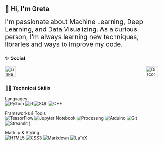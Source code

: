 ## 👋 Hi, I'm Greta
<div style='font-size:1.5em'>
I'm passionate about Machine Learning, Deep Learning, and Data Visualizing. As a curious person, I'm always learning new techniques, libraries and ways to improve my code.
</div>

### ✨ Social
<div align='left' style="display: flex; justify-content: space-between;">
	<a href='https://www.linkedin.com/in/greta-garcia-hernandez-149168106/'>
		<img src='https://upload.wikimedia.org/wikipedia/commons/thumb/c/ce/Linkedin_circle.svg/1024px-Linkedin_circle.svg.png' alt='Linkedin' width="35" height="35"></a>
	<a href='https://discord.com/'>
		<img src='https://pbs.twimg.com/media/CSA9MacUcAAdY8h.png' alt='Discord' width="40" height="40"></a>
</div>

### 👨‍💻 Technical Skills

Languages <br>
![Python](https://img.shields.io/badge/Python-555555?style=flat&logo=python&logoColor=FEEF00)
![R](https://img.shields.io/badge/R-555555?style=flat&logo=R&logoColor=3B86D4)
![SQL](https://img.shields.io/badge/SQL-555555?style=flat&logo=mysql)
![C++](https://img.shields.io/badge/C++-555555?style=flat&logo=C%2B%2B&logoColor=3B86D4)

Frameworks & Tools <br>
![TensorFlow](https://img.shields.io/badge/-TensorFlow-555555?&logo=TensorFlow)
![Jupyter Notebook](https://img.shields.io/badge/Jupyter-555555?style=flat&logo=jupyter)
![Processing](https://img.shields.io/badge/Processing-555555?style=flat&logo=processing)
![Arduino](https://img.shields.io/badge/Arduino-555555?style=flat&logo=arduino)
![Git](https://img.shields.io/badge/Git-555555?style=flat&logo=git&logoColor=F05032)
![Streamlit](https://img.shields.io/badge/Streamlit-black?logo=streamlit)
)

Markup & Styling <br>
![HTML5](https://img.shields.io/badge/HTML5-555555?style=flat&logo=html5)
![CSS3](https://img.shields.io/badge/CSS3-555555?style=flat&logo=css3&logoColor=3B86D4)
![Markdown](https://img.shields.io/badge/Markdown-555555?style=flat&logo=markdown)
![LaTeX](https://img.shields.io/badge/LaTeX-555555?style=flat&logo=latex&logoColor=54D5D3)

<!--

### ⚡ Repositories
<div align='left' style="display: flex; justify-content: space-between;">
	<a href='https://github.com/gretagh93/ExData_Plotting1/'>
		<img src='https://github.com/gretagh93/Images/graphic_presentation.png' alt='RStudio Plots' width="90" height="90">
	</a>
	<a href='https://github.com/gretagh93/Resistencia-Clandestina/blob/master/list.txt'>
		<img src='https://upload.wikimedia.org/wikipedia/commons/thumb/3/3f/Git_icon.svg/600px-Git_icon.svg.png' alt='Git' width="90" height="90">
	</a>

✨
Here are some ideas to get you started:

- 🔭 I’m currently working on ...
- 🌱 I’m currently learning ...
- 👯 I’m looking to collaborate on ...
- 🤔 I’m looking for help with ...
- 💬 Ask me about ...
- 📫 How to reach me: ...
- 😄 Pronouns: ...
- ⚡ Fun fact: ...

-->
